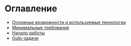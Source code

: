 # Оглавление

* [Основные возможности и используемые технологии](docs/01_technologies.md)
* [Минимальные требования](docs/02_requirements.md)
* [Начало работы](docs/03_installation.md)
* [Gulp-задачи](docs/04_tasks.md)